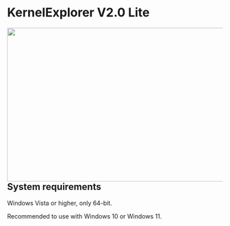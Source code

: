 # KernelExplorer V2.0 Lite

<img align="left" src="https://raw.githubusercontent.com/LunarResearch/SystemResearch/main/skin_.png" width="830" height="360">

## System requirements

Windows Vista or higher, only 64-bit.

Recommended to use with Windows 10 or Windows 11.
